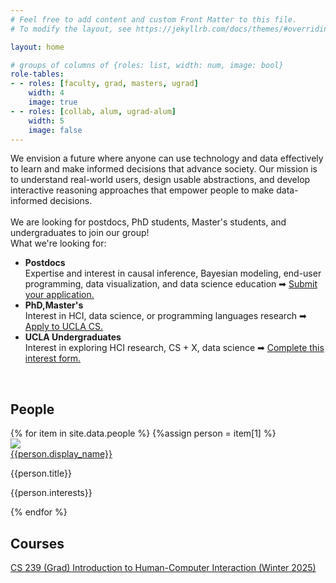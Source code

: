 ```yaml
---
# Feel free to add content and custom Front Matter to this file.
# To modify the layout, see https://jekyllrb.com/docs/themes/#overriding-theme-defaults

layout: home

# groups of columns of {roles: list, width: num, image: bool}
role-tables:
- - roles: [faculty, grad, masters, ugrad]
    width: 4
    image: true
- - roles: [collab, alum, ugrad-alum]
    width: 5
    image: false
---
```

<!-- <link rel="stylesheet" href="https://cdn.jsdelivr.net/npm/bootstrap@4.2.1/dist/css/bootstrap.min.css" integrity="sha384-GJzZqFGwb1QTTN6wy59ffF1BuGJpLSa9DkKMp0DgiMDm4iYMj70gZWKYbI706tWS" crossorigin="anonymous"> -->
<style type="text/css" media="screen">


  /* ul {
    margin: 0;
  } */
  
  /* body {
      font-family: 
  } */
</style>

<div class="mission">
We envision a future where anyone can use technology and data effectively to learn and make informed decisions that advance society.
Our mission is to understand real-world users, design usable abstractions, and develop interactive reasoning approaches that empower people to make data-informed decisions.
</div>
<br>
<div class="news">
    We are looking for postdocs, PhD students, Master's students, and undergraduates to join our group!
    <br>
    What we're looking for: 
     <ul>
        <li style="font-weight:bold">Postdocs</li> Expertise and interest in causal inference, Bayesian modeling, end-user programming, data visualization, and data science education ➡ <a href="https://docs.google.com/document/d/12J8GMA8MFmMvgR96Y-xfYTJl-DycgnHlzyE0PjP8fL0/">Submit your application.</a>
        <li style="font-weight:bold">PhD,Master's</li> Interest in HCI, data science, or programming languages research ➡ <a href="https://grad.ucla.edu/admissions/admission-application-for-graduate-admission/">Apply to UCLA CS.</a> 
        <li style="font-weight:bold">UCLA Undergraduates</li> Interest in exploring HCI research, CS + X, data science ➡ <a href="https://forms.gle/K1bGJx1DScpt3cy88">Complete this interest form.</a>
        <!-- * <span style="font-style:italic"> I'm especially interested in students who are majoring in {CS, Statistics} + Something Else to apply.</span> -->
    </ul> 
</div>

<br>

## People

<!-- <p>{{site.data.people}}</p> -->
<!-- {% for role-table in page.role-tables %}
  <p>{{role-table}}</p>
  {% for role in role-table.roles %}
    <p>{{role}}</p>
    <p>{{role-table.roles}}</p>
  {% endfor %}
{% endfor %} -->
<div class="container-fluid">
<div class="photo-row">
  {% for item in site.data.people %}
      {%assign person = item[1] %}
      <div class="photo-item" stlye="height:200px; width:200px; overflow: hidden;">
        <img src="{{person.image}}"/>
        <div class="photo-info">
          <a class="photo-name" href="{{person.website}}">{{person.display_name}}</a>
          <p class="photo-title">{{person.title}}</p>
          <p class="photo-title">{{person.interests}}</p>
        </div>
      </div>
  {% endfor %}
</div>
</div>

## Courses
<a href="https://docs.google.com/document/d/11U6mRCJ223FE_ajKWiLYuXw5qHYmw4_5WZINPUmrSRk/edit?tab=t.0#heading=h.uvv6b2s0nzj">CS 239 (Grad) Introduction to Human-Computer Interaction (Winter 2025)</a>
